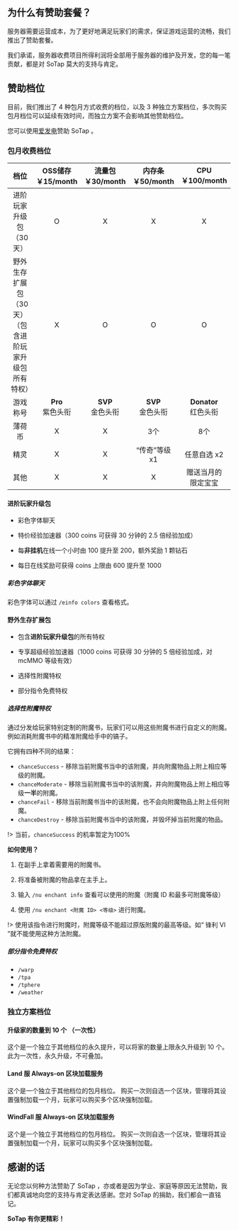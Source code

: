 ## 为什么有赞助套餐？
服务器需要运营成本，为了更好地满足玩家们的需求，保证游戏运营的流畅，我们推出了赞助套餐。

我们承诺，服务器收费项目所得利润将全部用于服务器的维护及开发，您的每一笔贡献，都是对 SoTap 莫大的支持与肯定。

## 赞助档位
目前，我们推出了 4 种包月方式收费的档位，以及 3 种独立方案档位，多次购买包月档位可以延续有效时间，而独立方案不会影响其他赞助档位。

您可以使用[爱发电](https://afdian.net/@sotap)赞助 SoTap 。

### 包月收费档位

| **档位** | OSS储存<br>**￥15/month** | 流量包<br>**￥30/month** | 内存条<br>**￥50/month** | CPU<br>**￥100/month** |
| :-: | :-: | :-: | :-: | :-: |
| 进阶玩家升级包（30天） | O | X | X | X | 
| 野外生存扩展包（30天）<br>（包含进阶玩家升级包所有特权） | X | O | O | O | 
| 游戏称号 | **Pro** <br>紫色头衔 | **SVP** <br>金色头衔 | **SVP** <br>金色头衔 | **Donator** <br>红色头衔 |
| 薄荷币 | X | X | 3个 | 8个 |
| 精灵 | X | X | “传奇”等级 x1 | 任意自选 x2 |
| 其他 | X | X | X | 赠送当月的<br>限定宝宝 |

#### 进阶玩家升级包
- 彩色字体聊天

- 特价经验加速器（300 coins 可获得 30 分钟的 2.5 倍经验加成）

- 每**非挂机**在线一个小时由 100 提升至 200，额外奖励 1 颗钻石

- 每日在线奖励可获得 coins 上限由 600 提升至 1000

##### 彩色字体聊天
彩色字体可以通过 `/einfo colors` 查看格式。

#### 野外生存扩展包 
- 包含**进阶玩家升级包**的所有特权

- 专享超级经验加速器（1000 coins 可获得 30 分钟的 5 倍经验加成，对 mcMMO 等级有效）

- 选择性附魔特权
 
- 部分指令免费特权

##### 选择性附魔特权
通过分发给玩家特别定制的附魔书，玩家们可以用这些附魔书进行自定义的附魔。例如消耗附魔书中的精准附魔给手中的镐子。

它拥有四种不同的结果：

- `chanceSuccess` - 移除当前附魔书当中的该附魔，并向附魔物品上附上相应等级的附魔。
- `chanceModerate` - 移除当前附魔书当中的该附魔，并向附魔物品上附上相应等级**一半**的附魔。
- `chanceFail` - 移除当前附魔书当中的该附魔，也不会向附魔物品上附上任何附魔。
- `chanceDestroy` - 移除当前附魔书当中的该附魔，并毁坏掉当前附魔的物品。

!> 当前，`chanceSuccess` 的机率暂定为100%

**如何使用？**
1. 在副手上拿着需要用的附魔书。

2. 将准备被附魔的物品拿在主手上。

3. 输入 `/nu enchant info` 查看可以使用的附魔（附魔 ID 和最多可附魔等级）

4. 使用 `/nu enchant <附魔 ID> <等级>` 进行附魔。

!> 使用该指令进行附魔时，附魔等级不能超过原版附魔的最高等级。如“ 锋利 VI ”就不能使用这种方法附魔。

##### 部分指令免费特权

- `/warp`
- `/tpa`
- `/tphere`
- `/weather`

### 独立方案档位

#### 升级家的数量到 10 个 （一次性）
这个是一个独立于其他档位的永久提升，可以将家的数量上限永久升级到 10 个。
此为一次性，永久升级，不可叠加。

#### Land 服 Always-on 区块加载服务
这个是一个独立于其他档位的包月档位。
购买一次则自选一个区块，管理将其设置强制加载一个月，玩家可以购买多个区块强制加载。

#### WindFall 服 Always-on 区块加载服务
这个是一个独立于其他档位的包月档位。
购买一次则自选一个区块，管理将其设置强制加载一个月，玩家可以购买多个区块强制加载。

## 感谢的话

无论您以何种方法赞助了 SoTap ，亦或者是因为学业、家庭等原因无法赞助，我们都真诚地向您的支持与肯定表达感谢。您对 SoTap 的捐助，我们都会一直铭记。


**SoTap 有你更精彩！**
